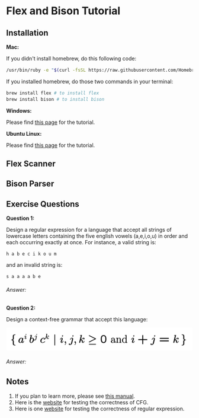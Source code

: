 # Flex and Bison Tutorial

## Installation
**Mac:**

If you didn't install homebrew, do this following code:
```bash
/usr/bin/ruby -e "$(curl -fsSL https://raw.githubusercontent.com/Homebrew/install/master/install)"
```
If you installed homebrew, do those two commands in your terminal:
```bash
brew install flex # to install flex
brew install bison # to install bison
```
**Windows:**

Please find [this page](https://samskalicky.wordpress.com/2014/01/25/tutorial-setting-up-flex-bison-on-windows/) for the tutorial.

**Ubuntu Linux:**

Please find [this page](https://ccm.net/faq/30635-how-to-install-flex-and-bison-under-ubuntu) for the tutorial.

## Flex Scanner

## Bison Parser


## Exercise Questions
**Question 1:**

Design a regular expression for a language that accept all strings of lowercase letters containing the five english vowels (a,e,i,o,u) in order and each occurring exactly at once. For instance, a valid string is:
```
h a b e c i k o u m
```
and an invalid string is:
```
s a a a a b e
```
###### Answer:

**Question 2:**

Design a context-free grammar that accept this language:

![Q2](img/q2.png?raw=true "Optional Title")

###### Answer:

## Notes
1. If you plan to learn more, please see [this manual](http://web.iitd.ac.in/~sumeet/flex__bison.pdf).
2. Here is the [website](https://web.stanford.edu/class/archive/cs/cs103/cs103.1156/tools/cfg/) for testing the correctness of CFG.
3. Here is one [website](https://regex101.com/) for testing the correctness of regular expression.
